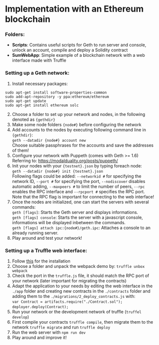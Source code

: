 # Implementation with an Ethereum blockchain
### Folders:
- **Scripts**: Contains useful scripts for Geth to run server and console, unlock an account, compile and deploy a Solidity contract
- **SumWebApp**: Simple example of a blockchain network with a web interface made with Truffle

### Setting up a Geth network:
1. Install necessary packages:
```script
sudo apt-get install software-properties-common
sudo add-apt-repository -y ppa:ethereum/ethereum
sudo apt-get update
sudo apt-get install ethereum solc
```
2. Choose a folder to set up your network and nodes, in the following denoted as `{gethdir}`
3. Make some node folders `{node#}` before configuring the network
4. Add accounts to the nodes by executing following command line in `{gethdir}`:  
`geth --datadir {node#} account new`  
Choose suitable passphrases for the accounts and save the addresses of them!
5. Configure your network with Puppeth (comes with Geth >= 1.6)  
Referring to: https://modalduality.org/posts/puppeth/
6. Init your nodes with your `{testnet}.json` by typing foreach node:  
`geth --datadir {node#} init {testnet}.json`  
Following flags could be added: `--networkid #` for specifying the network ID, `--port #` for specifying the port, `--nodiscover` disables automatic adding, `--maxpeers #` to limit the number of peers, `--rpc` enables the RPC interface and `--rpcport #` specifies the RPC port.  
Note that the RPC flag is important for connecting to the web interface!
7. Once the nodes are initialized, one can start the servers with several commands:  
`geth [flags]`: Starts the Geth server and displays informations.  
`geth [flags] console`: Starts the server with a javascript console, informations will be displayed inbetween the commands.  
`geth [flags] attach ipc:{node#}/geth.ipc`: Attaches a console to an already running server.
8. Play around and test your network!

### Setting up a Truffle web interface:
1. Follow [this](http://www.techtonet.com/how-to-install-and-execute-truffle-on-an-ubuntu-16-04/) for the installation
2. Choose a folder and unpack the webpack demo by: `truffle unbox webpack`
3. Check the port in the `truffle.js` file, it should match the RPC port of your network (later important for migrating the contracts)
4. Adapt the application to your needs by editing the web interface in the `./app` folder and creating new contracts in the `./contracts` folder and adding them to the `./migrations/2_deploy_contracts.js` with:  
`var Contract = artifacts.require("./Contract.sol");`  
`deployer.deploy(Contract);`
5. Run your network or the development network of truffle (`truffel develop`)
6. First compile your contracts `truffle compile`, then migrate them to the network `truffle migrate` and run `truffle deploy`
7. Run the web server with `npm run dev`
8. Play around and improve it!
